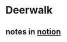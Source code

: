 # Deerwalk
## notes in [notion](https://gusty-stinger-c1a.notion.site/Deerwalk-React-745579dbf88e4a20ad3e4eeaa644b94f)
